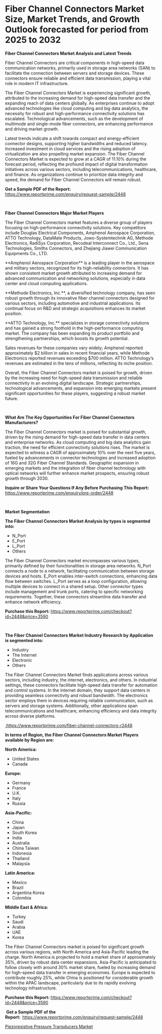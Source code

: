 <p><h1>Fiber Channel Connectors Market Size, Market Trends, and Growth Outlook forecasted for period from 2025 to 2032</h1></p><p><strong>Fiber Channel Connectors Market Analysis and Latest Trends</strong></p>
<p><p>Fiber Channel Connectors are critical components in high-speed data communication networks, primarily used in storage area networks (SAN) to facilitate the connection between servers and storage devices. These connectors ensure reliable and efficient data transmission, playing a vital role in modern IT infrastructure.</p><p>The Fiber Channel Connectors Market is experiencing significant growth, attributed to the increasing demand for high-speed data transfer and the expanding reach of data centers globally. As enterprises continue to adopt advanced technologies like cloud computing and big data analytics, the necessity for robust and high-performance connectivity solutions has escalated. Technological advancements, such as the development of multimode and single-mode fiber connectors, are enhancing performance and driving market growth.</p><p>Latest trends indicate a shift towards compact and energy-efficient connector designs, supporting higher bandwidths and reduced latency. Increased investment in cloud services and the rising adoption of virtualization are also propelling market expansion. The Fiber Channel Connectors Market is expected to grow at a CAGR of 11.10% during the forecast period, reflecting the profound impact of digital transformation initiatives across various sectors, including telecommunications, healthcare, and finance. As organizations continue to prioritize data integrity and speed, the demand for Fiber Channel Connectors will remain robust.</p></p>
<p><strong>Get a Sample PDF of the Report:&nbsp;</strong> <a href="https://www.reportprime.com/enquiry/request-sample/2448?utm_campaign=3214&utm_medium=2&utm_source=Github&utm_content=ia&utm_term=18032025&utm_id=fiber-channel-connectors">https://www.reportprime.com/enquiry/request-sample/2448</a></p>
<p>&nbsp;</p>
<p><strong>Fiber Channel Connectors Major Market Players</strong></p>
<p><p>The Fiber Channel Connectors market features a diverse group of players focusing on high-performance connectivity solutions. Key competitors include Douglas Electrical Components, Amphenol Aerospace Corporation, ATTO Technology, DataMate Products, Jowo-Systemtechnik AG, Methode Electronics, RadiSys Corporation, Recodeal Interconnect Co., Ltd., Sena Technologies, Smiths Connectors, and Zhejiang Jiawei Communication Equipments Co., LTD.</p><p>**Amphenol Aerospace Corporation** is a leading player in the aerospace and military sectors, recognized for its high-reliability connectors. It has shown consistent market growth attributed to increasing demand for advanced communication and networking solutions, especially in data center and cloud computing applications.</p><p>**Methode Electronics, Inc.**, a diversified technology company, has seen robust growth through its innovative fiber channel connectors designed for various sectors, including automotive and industrial applications. Its continual focus on R&D and strategic acquisitions enhances its market position.</p><p>**ATTO Technology, Inc.** specializes in storage connectivity solutions and has gained a strong foothold in the high-performance computing market. The company has been expanding its product portfolio and strengthening partnerships, which boosts its growth potential.</p><p>Sales revenues for these companies vary widely; Amphenol reported approximately $2 billion in sales in recent financial years, while Methode Electronics reported revenues exceeding $700 million. ATTO Technology’s revenues are estimated in the tens of millions, reflecting its niche position.</p><p>Overall, the Fiber Channel Connectors market is poised for growth, driven by the increasing need for high-speed data transmission and reliable connectivity in an evolving digital landscape. Strategic partnerships, technological advancements, and expansion into emerging markets present significant opportunities for these players, suggesting a robust market future.</p></p>
<p>&nbsp;</p>
<p><strong>What Are The Key Opportunities For Fiber Channel Connectors Manufacturers?</strong></p>
<p><p>The Fiber Channel Connectors market is poised for substantial growth, driven by the rising demand for high-speed data transfer in data centers and enterprise networks. As cloud computing and big data analytics gain traction, the need for efficient connectivity solutions rises. The market is expected to witness a CAGR of approximately 10% over the next five years, fueled by advancements in connector technologies and increased adoption of 16G and 32G Fiber Channel Standards. Geographic expansion in emerging markets and the integration of fiber channel technology with optical networks will further enhance market prospects, ensuring robust growth through 2030.</p></p>
<p><strong>Inquire or Share Your Questions If Any Before Purchasing This Report:</strong> <a href="https://www.reportprime.com/enquiry/pre-order/2448?utm_campaign=3214&utm_medium=2&utm_source=Github&utm_content=ia&utm_term=18032025&utm_id=fiber-channel-connectors">https://www.reportprime.com/enquiry/pre-order/2448</a></p>
<p>&nbsp;</p>
<p><strong>Market Segmentation</strong></p>
<p><strong>The Fiber Channel Connectors Market Analysis by types is segmented into:</strong></p>
<p><ul><li>N_Port</li><li>E_Port</li><li>L_Port</li><li>Others</li></ul></p>
<p><p>The Fiber Channel Connectors market encompasses various types, primarily defined by their functionalities in storage area networks. N_Port connects a node to a network, facilitating communication between storage devices and hosts. E_Port enables inter-switch connections, enhancing data flow between switches. L_Port serves as a loop configuration, allowing multiple devices to connect in a shared setup. Other connector types include management and trunk ports, catering to specific networking requirements. Together, these connectors streamline data transfer and enhance network efficiency.</p></p>
<p><strong>Purchase this Report:&nbsp;</strong><a href="https://www.reportprime.com/checkout?id=2448&price=3590&utm_campaign=3214&utm_medium=2&utm_source=Github&utm_content=ia&utm_term=18032025&utm_id=fiber-channel-connectors">https://www.reportprime.com/checkout?id=2448&price=3590</a></p>
<p>&nbsp;</p>
<p><strong>The Fiber Channel Connectors Market Industry Research by Application is segmented into:</strong></p>
<p><ul><li>Industry</li><li>The Internet</li><li>Electronic</li><li>Others</li></ul></p>
<p><p>The Fiber Channel Connectors Market finds applications across various sectors, including industry, the internet, electronics, and others. In industrial settings, these connectors facilitate high-speed data transfer for automation and control systems. In the internet domain, they support data centers in providing seamless connectivity and robust bandwidth. The electronics sector employs them in devices requiring reliable communication, such as servers and storage systems. Additionally, other applications span telecommunications and healthcare, enhancing efficiency and data integrity across diverse platforms.</p></p>
<p><a href="https://www.reportprime.com/fiber-channel-connectors-r2448?utm_campaign=3214&utm_medium=2&utm_source=Github&utm_content=ia&utm_term=18032025&utm_id=fiber-channel-connectors">&nbsp;https://www.reportprime.com/fiber-channel-connectors-r2448</a></p>
<p><strong>In terms of Region, the Fiber Channel Connectors Market Players available by Region are:</strong></p>
<p>
    <p> <strong> North America: </strong>
        <ul>
            <li>United States</li>
            <li>Canada</li>
        </ul>
        </p> 
    <p> <strong> Europe: </strong>
        <ul>
            <li>Germany</li>
            <li>France</li>
            <li>U.K.</li>
            <li>Italy</li>
            <li>Russia</li>
        </ul>
        </p> 
    <p> <strong> Asia-Pacific: </strong>
        <ul>
            <li>China</li>
            <li>Japan</li>
            <li>South Korea</li>
            <li>India</li>
            <li>Australia</li>
            <li>China Taiwan</li>
            <li>Indonesia</li>
            <li>Thailand</li>
            <li>Malaysia</li>
        </ul>
        </p> 
    <p> <strong> Latin America: </strong>
        <ul>
            <li>Mexico</li>
            <li>Brazil</li>
            <li>Argentina Korea</li>
            <li>Colombia</li>
        </ul>
        </p> 
    <p> <strong> Middle East & Africa: </strong>
        <ul>
            <li>Turkey</li>
            <li>Saudi</li>
            <li>Arabia</li>
            <li>UAE</li>
            <li>Korea</li>
        </ul>
    </p>
    </p>
<p><p>The Fiber Channel Connectors market is poised for significant growth across various regions, with North America and Asia-Pacific leading the charge. North America is projected to hold a market share of approximately 35%, driven by robust data center expansions. Asia-Pacific is anticipated to follow closely with around 30% market share, fueled by increasing demand for high-speed data transfer in emerging economies. Europe is expected to contribute roughly 25%, while China is positioned for considerable growth within the APAC landscape, particularly due to its rapidly evolving technology infrastructure.</p></p>
<p><strong>Purchase this Report: </strong><a href="https://www.reportprime.com/checkout?id=2448&price=3590&utm_campaign=3214&utm_medium=2&utm_source=Github&utm_content=ia&utm_term=18032025&utm_id=fiber-channel-connectors">https://www.reportprime.com/checkout?id=2448&price=3590</a></p>
<p>&nbsp;<strong>Get a Sample PDF of the Report:&nbsp;&nbsp;</strong><a href="https://www.reportprime.com/enquiry/request-sample/2448?utm_campaign=3214&utm_medium=2&utm_source=Github&utm_content=ia&utm_term=18032025&utm_id=fiber-channel-connectors">https://www.reportprime.com/enquiry/request-sample/2448</a></p>
<p><strong></strong></p>
<p><p><a href="https://github.com/jensanohishi/Market-Research-Report-List-1/blob/main/piezoresistive-pressure-transducers-market.md?utm_campaign=3214&utm_medium=2&utm_source=Github&utm_content=ia&utm_term=18032025&utm_id=fiber-channel-connectors">Piezoresistive Pressure Transducers Market</a></p></p>